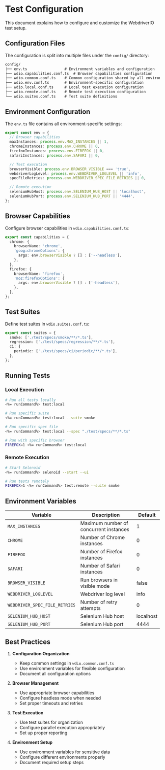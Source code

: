 # Test Configuration

This document explains how to configure and customize the WebdriverIO test setup.

## Configuration Files

The configuration is split into multiple files under the `config/` directory:

```txt
config/
├── env.ts                 # Environment variables and configuration
├── wdio.capabilities.conf.ts  # Browser capabilities configuration
├── wdio.common.conf.ts    # Common configuration shared by all environments
├── wdio.env.conf.ts       # Environment-specific configuration
├── wdio.local.conf.ts     # Local test execution configuration
├── wdio.remote.conf.ts    # Remote test execution configuration
└── wdio.suites.conf.ts    # Test suite definitions
```

## Environment Configuration

The `env.ts` file contains all environment-specific settings:

```typescript
export const env = {
  // Browser capabilities
  maxInstances: process.env.MAX_INSTANCES || 1,
  chromeInstances: process.env.CHROME || 0,
  firefoxInstances: process.env.FIREFOX || 0,
  safariInstances: process.env.SAFARI || 0,

  // Test execution
  browserVisible: process.env.BROWSER_VISIBLE === 'true',
  webdriverLogLevel: process.env.WEBDRIVER_LOGLEVEL || 'info',
  specFileRetries: process.env.WEBDRIVER_SPEC_FILE_RETRIES || 0,

  // Remote execution
  seleniumHubHost: process.env.SELENIUM_HUB_HOST || 'localhost',
  seleniumHubPort: process.env.SELENIUM_HUB_PORT || '4444',
};
```

## Browser Capabilities

Configure browser capabilities in `wdio.capabilities.conf.ts`:

```typescript
export const capabilities = {
  chrome: {
    browserName: 'chrome',
    'goog:chromeOptions': {
      args: env.browserVisible ? [] : ['--headless'],
    },
  },
  firefox: {
    browserName: 'firefox',
    'moz:firefoxOptions': {
      args: env.browserVisible ? [] : ['-headless'],
    },
  },
};
```

## Test Suites

Define test suites in `wdio.suites.conf.ts`:

```typescript
export const suites = {
  smoke: ['./test/specs/smoke/**/*.ts'],
  regression: ['./test/specs/regression/**/*.ts'],
  ci: {
    periodic: ['./test/specs/ci/periodic/**/*.ts'],
  },
};
```

## Running Tests

### Local Execution

```bash
# Run all tests locally
<%= runCommand%> test:local

# Run specific suite
<%= runCommand%> test:local --suite smoke

# Run specific spec file
<%= runCommand%> test:local --spec "./test/specs/**/*.ts"

# Run with specific browser
FIREFOX=1 <%= runCommand%> test:local
```

### Remote Execution

```bash
# Start Selenoid
<%= runCommand%> selenoid --start --ui

# Run tests remotely
FIREFOX=1 <%= runCommand%> test:remote --suite smoke
```

## Environment Variables

| Variable                      | Description                            | Default   |
| ----------------------------- | -------------------------------------- | --------- |
| `MAX_INSTANCES`               | Maximum number of concurrent instances | 1         |
| `CHROME`                      | Number of Chrome instances             | 0         |
| `FIREFOX`                     | Number of Firefox instances            | 0         |
| `SAFARI`                      | Number of Safari instances             | 0         |
| `BROWSER_VISIBLE`             | Run browsers in visible mode           | false     |
| `WEBDRIVER_LOGLEVEL`          | Webdriver log level                    | info      |
| `WEBDRIVER_SPEC_FILE_RETRIES` | Number of retry attempts               | 0         |
| `SELENIUM_HUB_HOST`           | Selenium Hub host                      | localhost |
| `SELENIUM_HUB_PORT`           | Selenium Hub port                      | 4444      |

## Best Practices

1. **Configuration Organization**

   - Keep common settings in `wdio.common.conf.ts`
   - Use environment variables for flexible configuration
   - Document all configuration options

2. **Browser Management**

   - Use appropriate browser capabilities
   - Configure headless mode when needed
   - Set proper timeouts and retries

3. **Test Execution**

   - Use test suites for organization
   - Configure parallel execution appropriately
   - Set up proper reporting

4. **Environment Setup**
   - Use environment variables for sensitive data
   - Configure different environments properly
   - Document required setup steps
